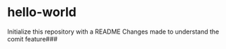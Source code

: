 # hello-world
Initialize this repository with a README
Changes made to understand the comit feature###
